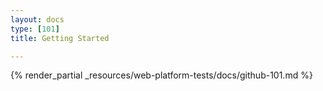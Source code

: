 ```yaml
---
layout: docs
type: [101]
title: Getting Started

---
```


{% render_partial _resources/web-platform-tests/docs/github-101.md %}
